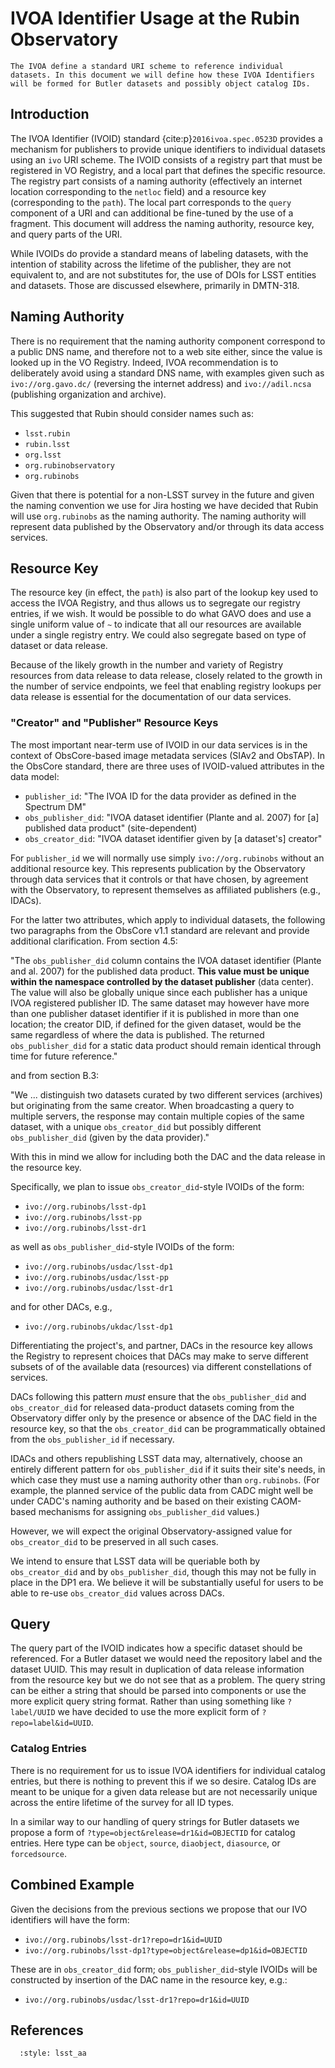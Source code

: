 # IVOA Identifier Usage at the Rubin Observatory

```{abstract}
The IVOA define a standard URI scheme to reference individual datasets. In this document we will define how these IVOA Identifiers will be formed for Butler datasets and possibly object catalog IDs.
```

## Introduction

The IVOA Identifier (IVOID) standard {cite:p}`2016ivoa.spec.0523D` provides a mechanism for publishers to provide unique identifiers to individual datasets using an `ivo` URI scheme.
The IVOID consists of a registry part that must be registered in VO Registry, and a local part that defines the specific resource.
The registry part consists of a naming authority (effectively an internet location corresponding to the `netloc` field) and a resource key (corresponding to the `path`).
The local part corresponds to the `query` component of a URI and can additional be fine-tuned by the use of a fragment.
This document will address the naming authority, resource key, and query parts of the URI.

While IVOIDs do provide a standard means of labeling datasets, with the intention of stability across the lifetime of
the publisher, they are not equivalent to, and are not substitutes for, the use of DOIs for LSST entities and datasets.
Those are discussed elsewhere, primarily in DMTN-318.

## Naming Authority

There is no requirement that the naming authority component correspond to a public DNS name, and therefore not to a web site either, since the value is looked up in the VO Registry.
Indeed, IVOA recommendation is to deliberately avoid using a standard DNS name,
with examples given such as `ivo://org.gavo.dc/` (reversing the internet address) and `ivo://adil.ncsa` (publishing organization and archive).

This suggested that Rubin should consider names such as:

* `lsst.rubin`
* `rubin.lsst`
* `org.lsst`
* `org.rubinobservatory`
* `org.rubinobs`

Given that there is potential for a non-LSST survey in the future and given the naming convention we use for Jira hosting we have decided that Rubin will use `org.rubinobs` as the naming authority.
The naming authority will represent data published by the Observatory and/or through its data access services.

## Resource Key

The resource key (in effect, the `path`) is also part of the lookup key used to access the IVOA Registry,
and thus allows us to segregate our registry entries, if we wish.
It would be possible to do what GAVO does and use a single uniform value of `~` to indicate that all our resources are available under a single registry entry.
We could also segregate based on type of dataset or data release.

Because of the likely growth in the number and variety of Registry resources from data release to data release,
closely related to the growth in the number of service endpoints,
we feel that enabling registry lookups per data release is essential for the documentation of our data services.

### "Creator" and "Publisher" Resource Keys

The most important near-term use of IVOID in our data services is in the context of ObsCore-based image metadata services
(SIAv2 and ObsTAP).
In the ObsCore standard, there are three uses of IVOID-valued attributes in the data model:

* `publisher_id`: "The IVOA ID for the data provider as defined in the Spectrum DM"
* `obs_publisher_did`: "IVOA dataset identifier (Plante and al. 2007) for [a] published data product" (site-dependent)
* `obs_creator_did`: "IVOA dataset identifier given by [a dataset's] creator"

For `publisher_id` we will normally use simply `ivo://org.rubinobs` without an additional resource key.
This represents publication by the Observatory through data services that it controls or that have chosen,
by agreement with the Observatory, to represent themselves as affiliated publishers (e.g., IDACs).

For the latter two attributes, which apply to individual datasets, the following two paragraphs
from the ObsCore v1.1 standard are relevant and provide additional clarification.
From section 4.5:

"The `obs_publisher_did` column contains the IVOA dataset identifier (Plante and al. 2007)
for the published data product.
 **This value must be unique within the namespace controlled by the dataset publisher**
(data center).
The value will also be globally unique since each publisher has a unique IVOA registered
publisher ID.
The same dataset may however have more than one publisher dataset identifier if it is
published in more than one location; the creator DID, if defined for the given dataset,
would be the same regardless of where the data is published.
The returned `obs_publisher_did` for a static data product should remain identical
through time for future reference."

and from section B.3:

"We ... distinguish two datasets curated by two different services (archives) but originating from the same creator.
When broadcasting a query to multiple servers, the response may contain multiple copies of the same dataset,
with a unique `obs_creator_did` but possibly different `obs_publisher_did` (given by the data provider)."

With this in mind we allow for including both the DAC and the data release in the resource key.

Specifically, we plan to issue `obs_creator_did`-style IVOIDs of the form:

* `ivo://org.rubinobs/lsst-dp1`
* `ivo://org.rubinobs/lsst-pp`
* `ivo://org.rubinobs/lsst-dr1`

as well as `obs_publisher_did`-style IVOIDs of the form:

* `ivo://org.rubinobs/usdac/lsst-dp1`
* `ivo://org.rubinobs/usdac/lsst-pp`
* `ivo://org.rubinobs/usdac/lsst-dr1`

and for other DACs, e.g.,

* `ivo://org.rubinobs/ukdac/lsst-dp1`

Differentiating the project's, and partner, DACs in the resource key allows the Registry to represent choices
that DACs may make to serve different subsets of of the available data (resources) via different constellations of services.

DACs following this pattern *must* ensure that the `obs_publisher_did` and `obs_creator_did` for released data-product
datasets coming from the Observatory differ only by the presence or absence of the DAC field in the resource key,
so that the `obs_creator_did` can be programmatically obtained from the `obs_publisher_id` if necessary.

IDACs and others republishing LSST data may, alternatively, choose an entirely different pattern for
`obs_publisher_did` if it suits their site's needs, in which case they must use a naming authority
other than `org.rubinobs`.
(For example, the planned service of the public data from CADC might well be under CADC's naming authority
and be based on their existing CAOM-based mechanisms for assigning `obs_publisher_did` values.)

However, we will expect the original Observatory-assigned value for `obs_creator_did` to be preserved in all such cases.

We intend to ensure that LSST data will be queriable both by `obs_creator_did` and by `obs_publisher_did`,
though this may not be fully in place in the DP1 era.
We believe it will be substantially useful for users to be able to re-use `obs_creator_did` values across DACs.

## Query

The query part of the IVOID indicates how a specific dataset should be referenced.
For a Butler dataset we would need the repository label and the dataset UUID.
This may result in duplication of data release information from the resource key but we do not see that as a problem.
The query string can be either a string that should be parsed into components or use the more explicit query string format.
Rather than using something like `?label/UUID` we have decided to use the more explicit form of `?repo=label&id=UUID`.

### Catalog Entries

There is no requirement for us to issue IVOA identifiers for individual catalog entries, but there is nothing to prevent this if we so desire.
Catalog IDs are meant to be unique for a given data release but are not necessarily unique across the entire lifetime of the survey for all ID types.

In a similar way to our handling of query strings for Butler datasets we propose a form of `?type=object&release=dr1&id=OBJECTID` for catalog entries.
Here type can be `object`, `source`, `diaobject`, `diasource`, or `forcedsource`.


## Combined Example

Given the decisions from the previous sections we propose that our IVO identifiers will have the form:

* `ivo://org.rubinobs/lsst-dr1?repo=dr1&id=UUID`
* `ivo://org.rubinobs/lsst-dp1?type=object&release=dp1&id=OBJECTID`

These are in `obs_creator_did` form; `obs_publisher_did`-style IVOIDs will be constructed by
insertion of the DAC name in the resource key, e.g.:

* `ivo://org.rubinobs/usdac/lsst-dr1?repo=dr1&id=UUID`


## References

```{bibliography}
  :style: lsst_aa
```
